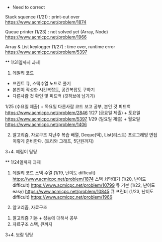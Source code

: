 * Need to correct 

Stack squence (1/21) : print-out over 
https://www.acmicpc.net/problem/1874

Queue printer (1/23) : not solved yet (Array, Node)
https://www.acmicpc.net/problem/1966

Array & List keylogger (1/27) :  time over, runtime error
https://www.acmicpc.net/problem/5397


** 1/31일까지 과제
1. 데일리 코드
* 프린트 큐, 스택수열 노드로 풀기
* 본인이 작성한 시간복잡도, 공간복잡도 구하기
* 다른사람 것 확인 및 피드백 (깃허브에 남기기)

1/25 (수요일 제출) + 목요일 다른사람 코드 보고 공부, 본인 것 피드백
https://www.acmicpc.net/problem/2846
1/27 (금요일 제출) + 토요일
https://www.acmicpc.net/problem/5397
1/29 (일요일 제출) + 월요일
https://www.acmicpc.net/problem/1406

2. 알고리즘, 자료구조
지난주 복습 배열, Deque(덱), List(리스트)
프로그래밍 면접 이렇게 준비한다. (트리와 그래프, 5단원까지)

3+4. 예림이 담당


** 1/24일까지 과제
1. 데일리 코드
스택 수열 (1/19, 난이도 difficult)
https://www.acmicpc.net/problem/1874
스택 쇠막대기 (1/20, 난이도 difficult)
https://www.acmicpc.net/problem/10799
큐 기본 (1/22, 난이도 easy)
https://www.acmicpc.net/problem/10845
큐 프린터 (1/23, 난이도 difficult)
https://www.acmicpc.net/problem/1966

2. 알고리즘, 자료구조
1) 알고리즘 기본 + 성능에 대해서 공부
2) 자료구조 스택, 큐까지

3+4. 보람 담당


